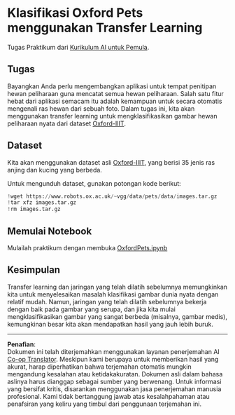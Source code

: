 <!--
CO_OP_TRANSLATOR_METADATA:
{
  "original_hash": "7765935c35fcee69b9fe2d0cfd6963e2",
  "translation_date": "2025-08-29T12:22:38+00:00",
  "source_file": "lessons/4-ComputerVision/08-TransferLearning/lab/README.md",
  "language_code": "id"
}
-->
# Klasifikasi Oxford Pets menggunakan Transfer Learning

Tugas Praktikum dari [Kurikulum AI untuk Pemula](https://github.com/microsoft/ai-for-beginners).

## Tugas

Bayangkan Anda perlu mengembangkan aplikasi untuk tempat penitipan hewan peliharaan guna mencatat semua hewan peliharaan. Salah satu fitur hebat dari aplikasi semacam itu adalah kemampuan untuk secara otomatis mengenali ras hewan dari sebuah foto. Dalam tugas ini, kita akan menggunakan transfer learning untuk mengklasifikasikan gambar hewan peliharaan nyata dari dataset [Oxford-IIIT](https://www.robots.ox.ac.uk/~vgg/data/pets/).

## Dataset

Kita akan menggunakan dataset asli [Oxford-IIIT](https://www.robots.ox.ac.uk/~vgg/data/pets/), yang berisi 35 jenis ras anjing dan kucing yang berbeda.

Untuk mengunduh dataset, gunakan potongan kode berikut:

```python
!wget https://www.robots.ox.ac.uk/~vgg/data/pets/data/images.tar.gz
!tar xfz images.tar.gz
!rm images.tar.gz
```

## Memulai Notebook

Mulailah praktikum dengan membuka [OxfordPets.ipynb](OxfordPets.ipynb)

## Kesimpulan

Transfer learning dan jaringan yang telah dilatih sebelumnya memungkinkan kita untuk menyelesaikan masalah klasifikasi gambar dunia nyata dengan relatif mudah. Namun, jaringan yang telah dilatih sebelumnya bekerja dengan baik pada gambar yang serupa, dan jika kita mulai mengklasifikasikan gambar yang sangat berbeda (misalnya, gambar medis), kemungkinan besar kita akan mendapatkan hasil yang jauh lebih buruk.

---

**Penafian**:  
Dokumen ini telah diterjemahkan menggunakan layanan penerjemahan AI [Co-op Translator](https://github.com/Azure/co-op-translator). Meskipun kami berupaya untuk memberikan hasil yang akurat, harap diperhatikan bahwa terjemahan otomatis mungkin mengandung kesalahan atau ketidakakuratan. Dokumen asli dalam bahasa aslinya harus dianggap sebagai sumber yang berwenang. Untuk informasi yang bersifat kritis, disarankan menggunakan jasa penerjemahan manusia profesional. Kami tidak bertanggung jawab atas kesalahpahaman atau penafsiran yang keliru yang timbul dari penggunaan terjemahan ini.